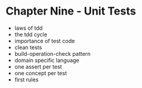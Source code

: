 <!-- bg=white fg=black -->
# Chapter Nine - Unit Tests

- laws of tdd
- the tdd cycle
- importance of test code
- clean tests
- build-operation-check pattern
- domain specific language
- one assert per test
- one concept per test
- first rules
